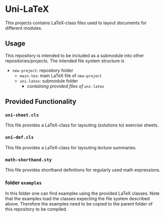 # Uni-LaTeX

This projects contains LaTeX-class files used to layout documents for different modules.

## Usage
This repository is intended to be included as a submodule into other repositories/projects. The intended file system structure is
- `new-project`: repository folder
    - `main.tex`: main LaTeX file of `new-project`
    - `uni-latex`: submodule folder
        - _containing provided files of `uni-latex`_

## Provided Functionality

### `uni-sheet.cls`
This file provides a LaTeX-class for layouting (solutions to) exercise sheets.

### `uni-def.cls`
This file provides a LaTeX-class for layouting lecture summaries.

### `math-shorthand.sty`
This file provides shorthand definitions for regularly used math expressions.

### folder `examples`
In this folder one can find examples using the provided LaTeX classes. Note that the examples load the classes expecting the file system described above. Therefore the examples need to be copied to the parent folder of this repository to be compiled.